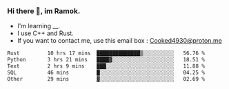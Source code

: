 ### Hi there 👋, im Ramok.

- I'm learning __.
- I use C++ and Rust.
- If you want to contact me, use this email box : Cooked4930@proton.me

<!--START_SECTION:waka-->

```txt
Rust         10 hrs 17 mins  ██████████████▒░░░░░░░░░░   56.76 %
Python       3 hrs 21 mins   ████▓░░░░░░░░░░░░░░░░░░░░   18.51 %
Text         2 hrs 9 mins    ███░░░░░░░░░░░░░░░░░░░░░░   11.88 %
SQL          46 mins         █░░░░░░░░░░░░░░░░░░░░░░░░   04.25 %
Other        29 mins         ▓░░░░░░░░░░░░░░░░░░░░░░░░   02.69 %
```

<!--END_SECTION:waka-->
